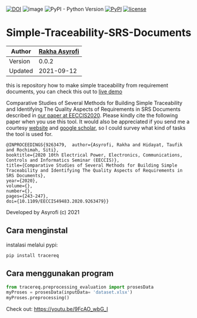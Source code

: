 [![DOI](https://zenodo.org/badge/DOI/10.5281/zenodo.5528405.svg)](https://doi.org/10.5281/zenodo.5528405)
![image](https://visitor-badge.laobi.icu/badge?page_id=asyrofist/Simple-Traceability-SRS-Document) 
![PyPI - Python Version](https://img.shields.io/badge/python-3.7.0-blue.svg)
[![PyPI](https://img.shields.io/badge/pypi-v0.0.2-blue.svg)](https://pypi.org/project/tracereq/)
[![license](https://img.shields.io/github/license/mashape/apistatus.svg)](LICENSE)

# Simple-Traceability-SRS-Documents
Author  | [Rakha Asyrofi](https://scholar.google.com/citations?user=WN9T5UUAAAAJ&hl=id&oi=ao)
 -------|-----------
Version | 0.0.2
Updated | 2021-09-12

this is repository how to make simple traceability from requirement documents, 
you can check this out to [live demo](https://wordembed.herokuapp.com/)

Comparative Studies of Several Methods for Building Simple Traceability and Identifying The Quality Aspects of Requirements in SRS Documents described in [our paper at EECCIS2020](https://ieeexplore.ieee.org/document/9263479). Please kindly cite the following paper when you use this tool. It would also be appreciated if you send me a courtesy [website](http://rakha.asyrofi.com/) and [google scholar](https://scholar.google.com/citations?user=WN9T5UUAAAAJ&hl=id&oi=ao), so I could survey what kind of tasks the tool is used for. 
```
@INPROCEEDINGS{9263479,  author={Asyrofi, Rakha and Hidayat, Taufik and Rochimah, Siti},  
booktitle={2020 10th Electrical Power, Electronics, Communications, Controls and Informatics Seminar (EECCIS)},   
title={Comparative Studies of Several Methods for Building Simple Traceability and Identifying The Quality Aspects of Requirements in SRS Documents},   
year={2020},  
volume={},  
number={},  
pages={243-247},  
doi={10.1109/EECCIS49483.2020.9263479}}
```

Developed by Asyrofi (c) 2021

## Cara menginstal

instalasi melalui pypi:

    pip install tracereq


## Cara menggunakan program

```python
from tracereq.preprocessing_evaluation import prosesData
myProses = prosesData(inputData= 'dataset.xlsx')
myProses.preprocessing()
```

Check out: https://youtu.be/9FcAO_wbG_I



